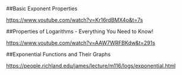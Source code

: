 ##Basic Exponent Properties

https://www.youtube.com/watch?v=Kr16rdBMX4o&t=7s

##Properties of Logarithms - Everything You Need to Know!

https://www.youtube.com/watch?v=AAW7WRFBKdw&t=291s

##Exponential Functions and Their Graphs

https://people.richland.edu/james/lecture/m116/logs/exponential.html